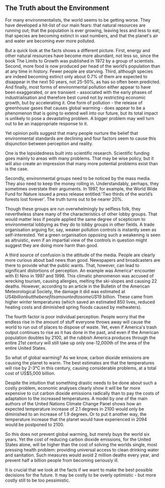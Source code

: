 ## The Truth about the Environment
For many environmentalists, the world seems to be getting worse. They have developed a hit-list of our main fears: that
natural resources are running out; that the population is ever growing, leaving less and less to eat; that species are
becoming extinct in vast numbers, and that the planet's air and water are becoming ever more polluted.

But a quick look at the facts shows a different picture. First, energy and other natural resources have become more
abundant, not less so, since the book The Limits to Growth was published in 1972 by a group of scientists. Second, more
food is now produced per head of the world’s population than at any time in history. Fewer people are starving. Third,
although species are indeed becoming extinct only about 0.7% of them are expected to disappear in the next 50 years, not
25-50%, as has so often been predicted. And finally, most forms of environmental pollution either appear to have been
exaggerated, or are transient - associated with the early phases of industrialisation and therefore best cured not by
restricting economic growth, but by accelerating it. One form of pollution - the release of greenhouse gases that causes
global warming - does appear to be a phenomenon that is going to extend well into our future, but its total impact is
unlikely to pose a devastating problem. A bigger problem may well turn out to be an inappropriate response to it.

Yet opinion polls suggest that many people nurture the belief that environmental standards are declining and four
factors seem to cause this disjunction between perception and reality.

One is the lopsidedness built into scientific research. Scientific funding goes mainly to areas with many problems. That
may be wise policy, but it will also create an impression that many more potential problems exist than is the case.

Secondly, environmental groups need to be noticed by the mass media. They also need to keep the money rolling in.
Understandably, perhaps, they sometimes overstate their arguments. In 1997, for example, the World Wide Fund for Nature
issued a press release entitled:'Two thirds of the world’s forests lost forever'. The truth turns out to be nearer 20%.

Though these groups are run overwhelmingly by selfless folk, they nevertheless share many of the characteristics of
other lobby groups. That would matter less if people applied the same degree of scepticism to environmental lobbying as
they do to lobby groups in other fields. A trade organisation arguing for, say, weaker pollution controls is instantly
seen as self-interested. Yet a green organisation opposing such a weakening is seen as altruistic, even if an impartial
view of the controls in question might suggest they are doing more harm than good.

A third source of confusion is the attitude of the media. People are clearly more curious about bad news than good.
Newspapers and broadcasters are there to provide what the public wants. That, however, can lead to significant
distortions of perception. An example was America^ encounter with El Nino in 1997 and 1998. This climatic phenomenon was
accused of wrecking tourism, causing allergies, melting the ski-slopes and causing 22 deaths. However, according to an
article in the Bulletin of the American Meteorological Society, the damage it did was estimated at US$4 billion but the
benefits amounted to some US$19 billion. These came from higher winter temperatures (which saved an estimated 850 lives,
reduced heating costs and diminished spring floods caused by meltwaters).

The fourth factor is poor individual perception. People worry that the endless rise in the amount of stuff everyone
throws away will cause the world to run out of places to dispose of waste. Yet, even if America's trash output continues
to rise as it has done in the past, and even if the American population doubles by 2100, all the rubbish America
produces through the entire 21st century will still take up only one-12,000th of the area of the entire United States.

So what of global warming? As we know, carbon dioxide emissions are causing the planet to warm. The best estimates are
that the temperatures will rise by 2-3°C in this century, causing considerable problems, at a total cost of US$5,000
billion.

Despite the intuition that something drastic needs to be done about such a costly problem, economic analyses clearly
show it will be far more expensive to cut carbon dioxide emissions radically than to pay the costs of adaptation to the
increased temperatures. A model by one of the main authors of the United Nations Climate Change Panel shows how an
expected temperature increase of 2.1 degrees in 2100 would only be diminished to an increase of 1.9 degrees. Or to put
it another way, the temperature increase that the planet would have experienced in 2094 would be postponed to 2100.

So this does not prevent global warming, but merely buys the world six years. Yet the cost of reducing carbon dioxide
emissions, for the United States alone, will be higher than the cost of solving the worlds single, most pressing health
problem: providing universal access to clean drinking water and sanitation. Such measures would avoid 2 million deaths
every year, and prevent half a billion people from becoming seriously ill.

It is crucial that we look at the facts if we want to make the best possible decisions for the future. It may be costly
to be overly optimistic - but more costly still to be too pessimistic.